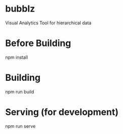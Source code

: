 # bubblz
Visual Analytics Tool for hierarchical data

# Before Building
npm install

# Building
npm run build

# Serving (for development)
npm run serve